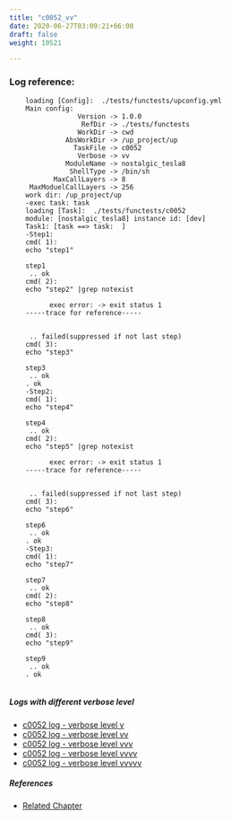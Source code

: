 ```yaml
---
title: "c0052_vv"
date: 2020-06-27T03:09:21+66:00
draft: false
weight: 10521

---
```


### Log reference: <no value>

```
    loading [Config]:  ./tests/functests/upconfig.yml
    Main config:
                 Version -> 1.0.0
                  RefDir -> ./tests/functests
                 WorkDir -> cwd
              AbsWorkDir -> /up_project/up
                TaskFile -> c0052
                 Verbose -> vv
              ModuleName -> nostalgic_tesla8
               ShellType -> /bin/sh
           MaxCallLayers -> 8
     MaxModuelCallLayers -> 256
    work dir: /up_project/up
    -exec task: task
    loading [Task]:  ./tests/functests/c0052
    module: [nostalgic_tesla8] instance id: [dev]
    Task1: [task ==> task:  ]
    -Step1:
    cmd( 1):
    echo "step1"
    
    step1
     .. ok
    cmd( 2):
    echo "step2" |grep notexist
    
          exec error: -> exit status 1
    -----trace for reference-----
    
          
     .. failed(suppressed if not last step)
    cmd( 3):
    echo "step3"
    
    step3
     .. ok
    . ok
    -Step2:
    cmd( 1):
    echo "step4"
    
    step4
     .. ok
    cmd( 2):
    echo "step5" |grep notexist
    
          exec error: -> exit status 1
    -----trace for reference-----
    
          
     .. failed(suppressed if not last step)
    cmd( 3):
    echo "step6"
    
    step6
     .. ok
    . ok
    -Step3:
    cmd( 1):
    echo "step7"
    
    step7
     .. ok
    cmd( 2):
    echo "step8"
    
    step8
     .. ok
    cmd( 3):
    echo "step9"
    
    step9
     .. ok
    . ok
    
```

##### Logs with different verbose level
* [c0052 log - verbose level v](../../logs/c0052_v)
* [c0052 log - verbose level vv](../../logs/c0052_vv)
* [c0052 log - verbose level vvv](../../logs/c0052_vvv)
* [c0052 log - verbose level vvvv](../../logs/c0052_vvvv)
* [c0052 log - verbose level vvvvv](../../logs/c0052_vvvvv)

##### References
* [Related Chapter](../../shell-func/c0052)
